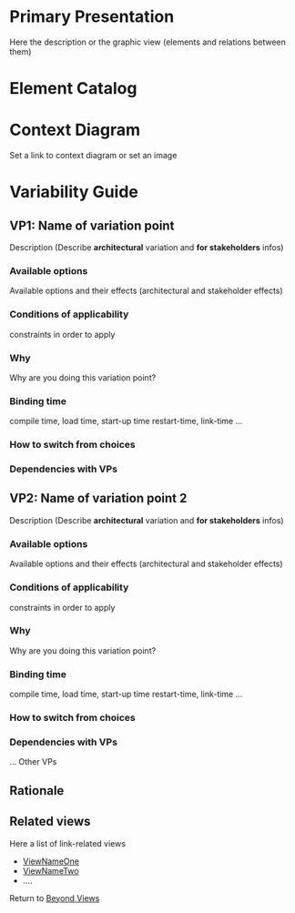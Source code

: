 # Primary Presentation
Here the description or the graphic view (elements and relations between them)     
# Element Catalog    
# Context Diagram    
Set a link to context diagram or set an image
#  Variability Guide     

## VP1: Name of variation point   
Description (Describe **architectural** variation and **for stakeholders** infos) 
### Available options    
Available options and their effects (architectural and stakeholder effects) 
### Conditions of applicability
constraints in order to apply   
### Why 
Why are you doing this variation point?    
### Binding time 
compile time, load time, start-up time restart-time, link-time ... 
### How to switch from choices 

### Dependencies with VPs   
## VP2: Name of variation point 2
Description (Describe **architectural** variation and **for stakeholders** infos) 
### Available options    
Available options and their effects (architectural and stakeholder effects) 
### Conditions of applicability
constraints in order to apply   
### Why 
Why are you doing this variation point?    
### Binding time 
compile time, load time, start-up time restart-time, link-time ... 
### How to switch from choices 

### Dependencies with VPs    

... Other VPs

## Rationale   

## Related views    

Here a list of link-related views 
* [ViewNameOne]() 
* [ViewNameTwo]() 
*  ....

Return to [Beyond Views](BeyondViewsTpl.md)

